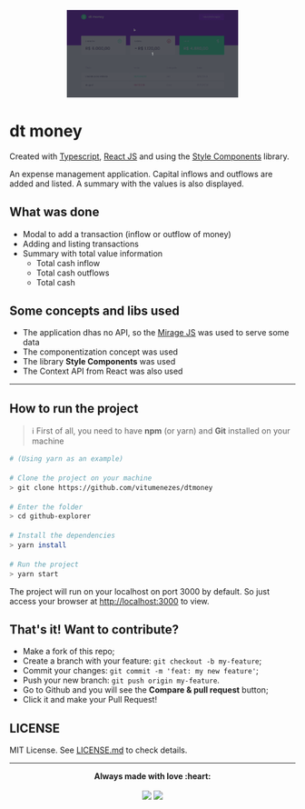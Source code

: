 <p align="center">
  <img src=".github/demo.gif" width="60%"/>
</p>

# dt money

Created with [Typescript](https://github.com/microsoft/TypeScript/), [React JS](https://github.com/facebook/react) and using the [Style Components](https://github.com/styled-components/styled-components) library.

An expense management application. Capital inflows and outflows are added and listed. A summary with the values ​​is also displayed.


## What was done

- Modal to add a transaction (inflow or outflow of money)
- Adding and listing transactions
- Summary with total value information
  - Total cash inflow
  - Total cash outflows
  - Total cash

## Some concepts and libs used

- The application dhas no API, so the [Mirage JS](https://github.com/miragejs/miragejs) was used to serve some data
- The componentization concept was used
- The library **Style Components** was used
- The Context API from React was also used

---


## How to run the project

> :information_source: First of all, you need to have **npm** (or yarn) and **Git** installed on your machine

```bash
# (Using yarn as an example)

# Clone the project on your machine
> git clone https://github.com/vitumenezes/dtmoney

# Enter the folder
> cd github-explorer

# Install the dependencies
> yarn install

# Run the project
> yarn start
```

The project will run on your localhost on port 3000 by default. So just access your browser at [http://localhost:3000](http://localhost:3000) to view.

## That's it! Want to contribute?

- Make a fork of this repo;
- Create a branch with your feature: `git checkout -b my-feature`;
- Commit your changes: `git commit -m 'feat: my new feature'`;
- Push your new branch: `git push origin my-feature`.
- Go to Github and you will see the **Compare & pull request** button;
- Click it and make your Pull Request!

## LICENSE

MIT License. See [LICENSE.md](LICENSE.md) to check details.

---

<p align="center">
<b>Always made with love :heart: </b><br/><br/>
  <img height="90px" src="https://media.tenor.com/images/df8c44a1d20ab367fdcb21880985fd33/tenor.gif">

  <img height="90px" src="https://media1.tenor.com/images/600e6c6b20438bb36c056b19ffa41f30/tenor.gif?itemid=12274412">

</p>
